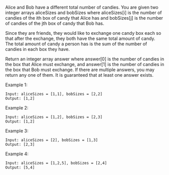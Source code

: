 Alice and Bob have a different total number of candies. You are given two integer arrays aliceSizes and bobSizes where aliceSizes[i] is the number of candies of the ith box of candy that Alice has and bobSizes[j] is the number of candies of the jth box of candy that Bob has.

Since they are friends, they would like to exchange one candy box each so that after the exchange, they both have the same total amount of candy. The total amount of candy a person has is the sum of the number of candies in each box they have.

Return an integer array answer where answer[0] is the number of candies in the box that Alice must exchange, and answer[1] is the number of candies in the box that Bob must exchange. If there are multiple answers, you may return any one of them. It is guaranteed that at least one answer exists.

Example 1:

    Input: aliceSizes = [1,1], bobSizes = [2,2]
    Output: [1,2]

Example 2:

    Input: aliceSizes = [1,2], bobSizes = [2,3]
    Output: [1,2]

Example 3:

    Input: aliceSizes = [2], bobSizes = [1,3]
    Output: [2,3]

Example 4:

    Input: aliceSizes = [1,2,5], bobSizes = [2,4]
    Output: [5,4]

